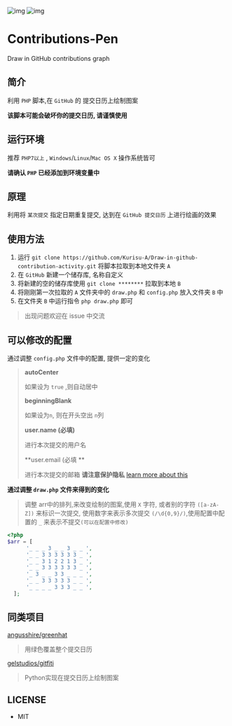 ![](https://img.shields.io/badge/PHP-%5E7.0.0-blue.svg 'img')
![](https://img.shields.io/badge/OS-Windows%20%7C%20Linux%20%7C%20Mac%20OS%20X-green.svg 'img')
# Contributions-Pen
Draw in GitHub contributions graph

## 简介
利用 `PHP` 脚本,在 `GitHub` 的 提交日历上绘制图案

**该脚本可能会破坏你的提交日历, 请谨慎使用**

## 运行环境
推荐 `PHP7以上` , `Windows`/`Linux`/`Mac OS X` 操作系统皆可

**请确认 `PHP` 已经添加到环境变量中**

## 原理
利用将 `某次提交` 指定日期重复提交, 达到在 `GitHub 提交日历` 上进行绘画的效果

## 使用方法
1. 运行 `git clone https://github.com/Kurisu-A/Draw-in-github-contribution-activity.git` 将脚本拉取到本地文件夹 `A`
2. 在 `GitHub` 新建一个储存库, 名称自定义
3. 将新建的空的储存库使用 `git clone ********` 拉取到本地 `B`
4. 将刚刚第一次拉取的 `A` 文件夹中的 `draw.php` 和 `config.php` 放入文件夹 `B` 中
5. 在文件夹 `B` 中运行指令 `php draw.php` 即可

> 出现问题欢迎在 issue 中交流

## 可以修改的配置
通过调整 `config.php` 文件中的配置, 提供一定的变化

> **autoCenter**
>
> 如果设为 `true` ,则自动居中
>
> **beginningBlank**
>
> 如果设为`n`, 则在开头空出 `n`列
>
> **user.name (必填)**
>
> 进行本次提交的用户名
>
> **user.email (必填 **
>
> 进行本次提交的邮箱 **请注意保护隐私**
> [learn more about this](https://help.github.com/articles/why-are-my-contributions-not-showing-up-on-my-profile/)
>

**通过调整 `draw.php` 文件来得到的变化**

> 调整 arr中的排列,来改变绘制的图案,使用 `X` 字符, 或者别的字符 `([a-zA-Z])` 来标识一次提交, 使用数字来表示多次提交 `(/\d{0,9}/)`,使用配置中配置的 `_` 来表示不提交`(可以在配置中修改)`
>
```PHP
<?php
$arr = [
      '_ _ _ 3 _ _ 3 _ _ ',
      '_ _ 3 3 3 3 3 3 _ ',
      '_ _ 3 1 2 2 1 3 _ ',
      '_ _ 3 3 3 3 3 3 _ ',
      '_ 3 _ _ 3 3 _ _ _ ',
      '_ _ 3 3 3 3 3 _ _ ',
      '_ _ _ _ 3 3 3 _ _ ',
  ];
```
>

## 同类项目
[angusshire/greenhat](https://github.com/angusshire/greenhat)
> 用绿色覆盖整个提交日历

[gelstudios/gitfiti](https://github.com/gelstudios/gitfiti)
> Python实现在提交日历上绘制图案

## LICENSE
* MIT
